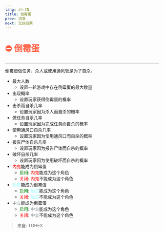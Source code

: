 ```yaml
---
lang: zh-CN
title: 倒霉蛋
prev: 流氓
next: 无效投票
---
```


# <font color=#ff6347>⛔ <b>倒霉蛋</b></font> <Badge text="有害类" type="tip" vertical="middle"/>
---

倒霉蛋做任务、杀人或使用通风管是为了自杀。
* 最大人数
  * 设置一轮游戏中存在倒霉蛋的最大数量
* 出现概率
  * 设置玩家获得倒霉蛋的概率
* 击杀而自杀几率
  * 设置玩家因为杀人而自杀的概率
* 做任务自杀几率
  * 设置玩家因为完成任务而自杀的概率
* 使用通风口自杀几率
  * 设置玩家因为使用通风口而自杀的概率
* 报告尸体自杀几率
  * 设置玩家因为报告尸体而自杀的概率
* 破坏自杀几率
  * 设置玩家因为使用破坏而自杀的概率
* <font color=red>内鬼</font>能成为倒霉蛋
  * <font color=green>启用</font>: <font color=red>内鬼</font>能成为这个角色
  * <font color=red>关闭</font>: <font color=red>内鬼</font>不能成为这个角色
* <font color=#8cffff>船员</font>能成为倒霉蛋
  * <font color=green>启用</font>: <font color=#8cffff>船员</font>能成为这个角色
  * <font color=red>关闭</font>: <font color=#8cffff>船员</font>不能成为这个角色
* <font color=#7f8c8d>中立</font>能成为倒霉蛋
  * <font color=green>启用</font>: <font color=#7f8c8d>中立</font>能成为这个角色
  * <font color=red>关闭</font>: <font color=#7f8c8d>中立</font>不能成为这个角色

> 来自: TOHEX
